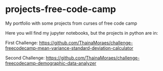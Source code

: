 # projects-free-code-camp
My portfolio with some projects from curses of free code camp

Here you will find my jupyter notebooks, but the projects in python are in:

First Challenge:
  https://github.com/ThainaMoraes/challenge-freecodecamp-mean-variance-standard-deviation-calculator

Second Challenge:
  https://github.com/ThainaMoraes/challenge-freecodecamp-demographic-data-analyzer
